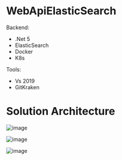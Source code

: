 
# WebApiElasticSearch

Backend:
- .Net 5
- ElasticSearch
- Docker
- K8s

Tools: 
- Vs 2019
- GitKraken

# Solution Architecture
![image](https://user-images.githubusercontent.com/19981961/131699662-5d369fa5-beba-4f9d-8088-0195489b958f.png)

![image](https://user-images.githubusercontent.com/19981961/131700130-f2e5e80e-9977-4086-9def-1fe5bdf1a37e.png)

![image](https://user-images.githubusercontent.com/19981961/131700348-73a41bac-11cf-4699-98e6-21aee35b9305.png)



